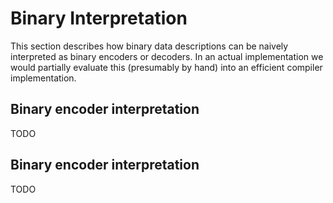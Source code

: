# Binary Interpretation

This section describes how binary data descriptions can be naively interpreted
as binary encoders or decoders. In an actual implementation we would partially
evaluate this (presumably by hand) into an efficient compiler implementation.

## Binary encoder interpretation

TODO

## Binary encoder interpretation

TODO
